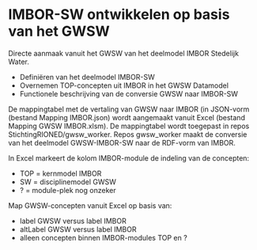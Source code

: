 # IMBOR-SW ontwikkelen op basis van het GWSW

Directe aanmaak vanuit het GWSW van het deelmodel IMBOR Stedelijk Water.

* Definiëren van het deelmodel IMBOR-SW
* Overnemen TOP-concepten uit IMBOR in het GWSW Datamodel
* Functionele beschrijving van de conversie GWSW naar IMBOR-SW

De mappingtabel met de vertaling van GWSW naar IMBOR (in JSON-vorm (bestand Mapping IMBOR.json) wordt aangemaakt vanuit Excel (bestand Mapping GWSW IMBOR.xlsm). 
De mappingtabel wordt toegepast in repos StichtingRIONED/gwsw_worker. Repos gwsw_worker maakt de conversie van het deelmodel GWSW-IMBOR-SW naar de RDF-vorm van IMBOR.

In Excel markeert de kolom IMBOR-module de indeling van de concepten:
- TOP = kernmodel IMBOR
- SW = disciplinemodel GWSW
- ? = module-plek nog onzeker

Map GWSW-concepten vanuit Excel op basis van:
- label GWSW versus label IMBOR
- altLabel GWSW versus label IMBOR
- alleen concepten binnen IMBOR-modules TOP en ?
